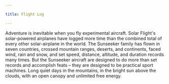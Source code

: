 ```yaml
---

title: Flight Log

---
```


Adventure is inevitable when you fly experimental aircraft. Solar Flight's solar-powered airplanes have logged more time than the combined total of every other solar-airplane in the world. The Sunseeker family has flown in seven countries, crossed mountain ranges, deserts, and continents, faced wind, rain and snow, and set speed, distance, altitude, and duration records many times. But the Sunseeker aircraft are designed to do more than set records and accomplish feats – they are designed to be practical sport machines. Long quiet days in the mountains, in the bright sun above the clouds, with an open canopy and unlimited free energy. 